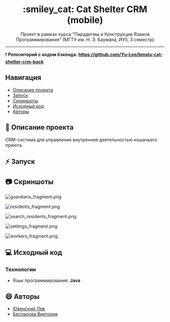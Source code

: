 <h1 align="center"> :smiley_cat: Cat Shelter CRM (mobile) </h1>

<p align="center"> Проект в рамках курса "Парадигмы и Конструкции Языков Программирования" (МГТУ им. Н. Э. Баумана, ИУ5, 3 семестр) </p>
<hr>

:heavy_exclamation_mark: **Репозиторий с кодом бэкенда: https://github.com/Yu-Leo/bmstu-cat-shelter-crm-back**

## Навигация

* [Описание проекта](#chapter-0)
* [Запуск](#chapter-1)
* [Скриншоты](#chapter-2)
* [Исходный код](#chapter-3)
* [Авторы](#chapter-4)

<a id="chapter-0"></a>

## :page_facing_up: Описание проекта

CRM-система для управления внутренней деятельностью кошачьего приюта.

<a id="chapter-1"></a>

## :zap: Запуск

<a id="chapter-2"></a>

## :camera: Скриншоты

![guardians_fragment.png](./docs/guardians_fragment.png)

![residents_fragment.png](./docs/residents_fragment.png)

![search_residents_fragment.png](./docs/search_residents_fragment.png)

![settings_fragment.png](./docs/settings_fragment.png)

![workers_fragment.png](./docs/workers_fragment.png)

<a id="chapter-3"></a>

## :computer: Исходный код

### Технологии

- Язык программирования: **Java**

<a id="chapter-4"></a>

## :smile: Авторы
- [Ювенский Лев](https://github.com/Yu-Leo)
- [Беспалова Виктория](https://github.com/victobes)
